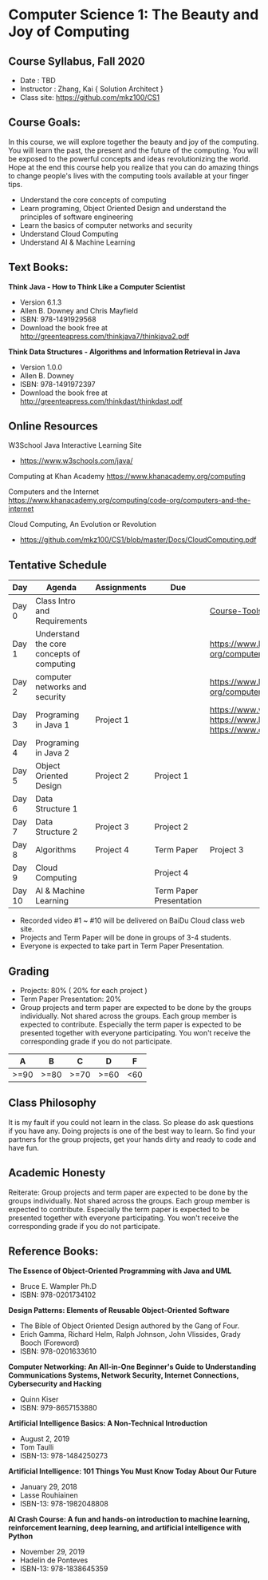 # Computer Science 1: The Beauty and Joy of Computing
## Course Syllabus, Fall 2020 
 
* Date : TBD
* Instructor : Zhang, Kai { Solution Architect }
* Class site: https://github.com/mkz100/CS1

## Course Goals:  

In this course, we will explore together the beauty and joy of the computing. 
You will learn the past, the present and the future of the computing. You will be exposed to the powerful concepts and ideas revolutionizing the world. 
Hope at the end this course help you realize that you can do amazing things to change people's lives with the computing tools available at your finger tips.

* Understand the core concepts of computing
* Learn programing, Object Oriented Design and understand the principles of software engineering
* Learn the basics of computer networks and security
* Understand Cloud Computing
* Understand AI & Machine Learning

## Text Books: 

**Think Java - How to Think Like a Computer Scientist**
* Version 6.1.3
* Allen B. Downey and Chris Mayfield
* ISBN: 978-1491929568
* Download the book free at http://greenteapress.com/thinkjava7/thinkjava2.pdf
  
**Think Data Structures - Algorithms and Information Retrieval in Java**
* Version 1.0.0
* Allen B. Downey
* ISBN: 978-1491972397
* Download the book free at http://greenteapress.com/thinkdast/thinkdast.pdf
  

## Online Resources

W3School Java Interactive Learning Site
* https://www.w3schools.com/java/

Computing at Khan Academy
https://www.khanacademy.org/computing

Computers and the Internet
https://www.khanacademy.org/computing/code-org/computers-and-the-internet

Cloud Computing, An Evolution or Revolution
* https://github.com/mkz100/CS1/blob/master/Docs/CloudComputing.pdf


## Tentative Schedule
  
| Day | Agenda | Assignments | Due  | Comments  |
|---|---|---|---|---|
| Day 0 | Class Intro and Requirements |   |   | [Course-Tools.md](Course-Tools.md) |
| Day 1 | Understand the core concepts of computing |   |   | https://www.khanacademy.org/computing/code-org/computers-and-the-internet  |
| Day 2 | computer networks and security |  |  | https://www.khanacademy.org/computing/code-org/computers-and-the-internet#internet-works  |
| Day 3 | Programing in Java 1 | Project 1|   | https://www.w3schools.com/java, https://www.liaoxuefeng.com/wiki/1252599548343744, https://www.coursera.org/learn/java-chengxu-sheji  |
| Day 4 | Programing in Java 2 |   |   |   |
| Day 5 | Object Oriented Design | Project 2  |  Project 1| |   |
| Day 6 | Data Structure 1  |  |   |   |
| Day 7 | Data Structure 2  | Project 3 |  Project 2 |   |
| Day 8 | Algorithms |  Project 4 |  Term Paper | Project 3  |
| Day 9 | Cloud Computing | | Project 4   |   |
| Day 10 | AI & Machine Learning |  | Term Paper Presentation |   |

* Recorded video #1 ~ #10 will be delivered on BaiDu Cloud class web site. 
* Projects and Term Paper will be done in groups of 3-4 students.
* Everyone is expected to take part in Term Paper Presentation.

## Grading
* Projects: 80% ( 20% for each project )  
* Term Paper Presentation: 20%
* Group projects and term paper are expected to be done by the groups individually. Not shared across the groups. Each group member is expected to contribute. Especially the term paper is expected to be presented together with everyone participating. You won't receive the corresponding grade if you do not participate.

| A | B | C | D  | F  |
|---|---|---|---|---|
| >=90 | >=80 | >=70 | >=60 | <60

## Class Philosophy
It is my fault if you could not learn in the class. So please do ask questions if you have any. Doing projects is one of the best way to learn. So find your partners for the group projects, get your hands dirty and ready to code and have fun.

## Academic Honesty
Reiterate: Group projects and term paper are expected to be done by the groups individually. Not shared across the groups. Each group member is expected to contribute. Especially the term paper is expected to be presented together with everyone participating. You won't receive the corresponding grade if you do not participate.

## Reference Books: 

**The Essence of Object-Oriented Programming with Java and UML**
* Bruce E. Wampler Ph.D
* ISBN: 978-0201734102

**Design Patterns: Elements of Reusable Object-Oriented Software**
* The Bible of Object Oriented Design authored by the Gang of Four.
* Erich Gamma, Richard Helm, Ralph Johnson, John Vlissides, Grady Booch (Foreword)
* ISBN: 978-0201633610

**Computer Networking: An All-in-One Beginner's Guide to Understanding Communications Systems, Network Security, Internet Connections, Cybersecurity and Hacking**
* Quinn Kiser 
* ISBN: 979-8657153880

**Artificial Intelligence Basics: A Non-Technical Introduction**
* August 2, 2019
* Tom Taulli
* ISBN-13: 978-1484250273
  
**Artificial Intelligence: 101 Things You Must Know Today About Our Future**
* January 29, 2018
* Lasse Rouhiainen
* ISBN-13: 978-1982048808

**AI Crash Course: A fun and hands-on introduction to machine learning, reinforcement learning, deep learning, and artificial intelligence with Python**
* November 29, 2019
* Hadelin de Ponteves
* ISBN-13: 978-1838645359
 

